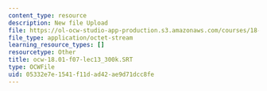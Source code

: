 ```yaml
---
content_type: resource
description: New file Upload
file: https://ol-ocw-studio-app-production.s3.amazonaws.com/courses/18-01sc-single-variable-calculus-fall-2010/05332e7e1541f11dad42ae9d71dcc8fe_ocw-18.01-f07-lec13_300k.SRT
file_type: application/octet-stream
learning_resource_types: []
resourcetype: Other
title: ocw-18.01-f07-lec13_300k.SRT
type: OCWFile
uid: 05332e7e-1541-f11d-ad42-ae9d71dcc8fe
---
```

